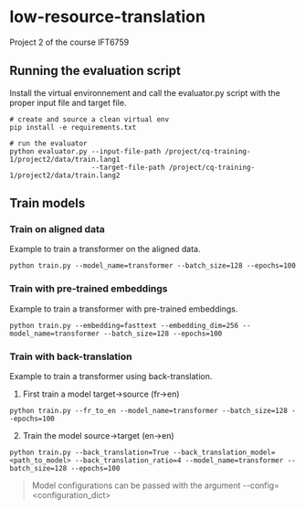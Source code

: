 # low-resource-translation
Project 2 of the course IFT6759

## Running the evaluation script
Install the virtual environnement and call the evaluator.py script with the proper input file and target file.
```
# create and source a clean virtual env
pip install -e requirements.txt

# run the evaluator
python evaluator.py --input-file-path /project/cq-training-1/project2/data/train.lang1
                    --target-file-path /project/cq-training-1/project2/data/train.lang2
```

## Train models

### Train on aligned data
Example to train a transformer on the aligned data.
```
python train.py --model_name=transformer --batch_size=128 --epochs=100
```

### Train with pre-trained embeddings
Example to train a transformer with pre-trained embeddings.
```
python train.py --embedding=fasttext --embedding_dim=256 --model_name=transformer --batch_size=128 --epochs=100
```

### Train with back-translation
Example to train a transformer using back-translation.

1. First train a model target->source (fr->en)
```
python train.py --fr_to_en --model_name=transformer --batch_size=128 --epochs=100
```
2. Train the model source->target (en->en)
```
python train.py --back_translation=True --back_translation_model=<path_to_model> --back_translation_ratio=4 --model_name=transformer --batch_size=128 --epochs=100
```

> Model configurations can be passed with the argument --config=<configuration_dict>